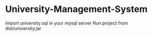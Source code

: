 # University-Management-System
Import university.sql in your mysql server
Run project from dist/university.jar
